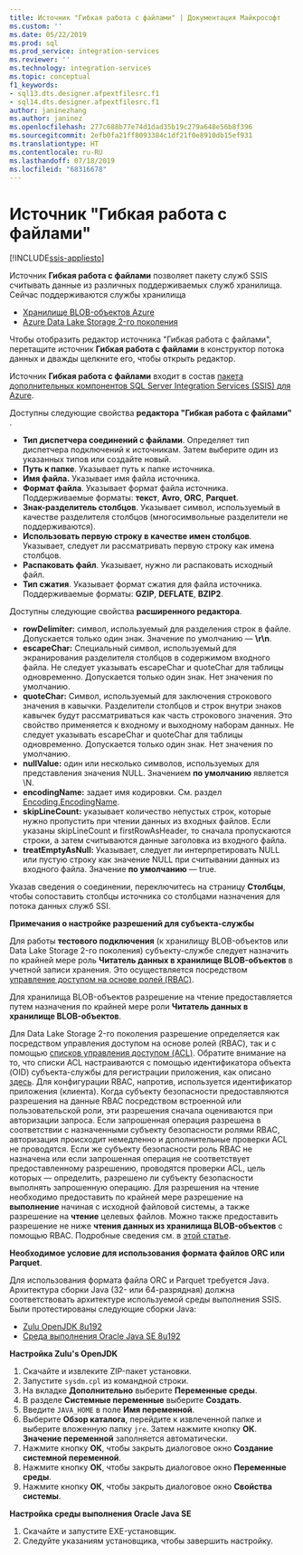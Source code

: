 ```yaml
---
title: Источник "Гибкая работа с файлами" | Документация Майкрософт
ms.custom: ''
ms.date: 05/22/2019
ms.prod: sql
ms.prod_service: integration-services
ms.reviewer: ''
ms.technology: integration-services
ms.topic: conceptual
f1_keywords:
- sql13.dts.designer.afpextfilesrc.f1
- sql14.dts.designer.afpextfilesrc.f1
author: janinezhang
ms.author: janinez
ms.openlocfilehash: 277c688b77e74d1dad35b19c279a648e56b8f396
ms.sourcegitcommit: 2efb0fa21ff8093384c1df21f0e8910db15ef931
ms.translationtype: HT
ms.contentlocale: ru-RU
ms.lasthandoff: 07/18/2019
ms.locfileid: "68316678"
---
```

# <a name="flexible-file-source"></a>Источник "Гибкая работа с файлами"

[!INCLUDE[ssis-appliesto](../../includes/ssis-appliesto-ssvrpluslinux-asdb-asdw-xxx.md)]

Источник **Гибкая работа с файлами** позволяет пакету служб SSIS считывать данные из различных поддерживаемых служб хранилища.
Сейчас поддерживаются службы хранилища

- [Хранилище BLOB-объектов Azure](https://azure.microsoft.com/services/storage/blobs/)
- [Azure Data Lake Storage 2-го поколения](https://docs.microsoft.com/azure/storage/blobs/data-lake-storage-introduction)
  
Чтобы отобразить редактор источника "Гибкая работа с файлами", перетащите источник **Гибкая работа с файлами** в конструктор потока данных и дважды щелкните его, чтобы открыть редактор.
  
Источник **Гибкая работа с файлами** входит в состав [пакета дополнительных компонентов SQL Server Integration Services (SSIS) для Azure](../../integration-services/azure-feature-pack-for-integration-services-ssis.md).  
  
Доступны следующие свойства **редактора "Гибкая работа с файлами"** .

- **Тип диспетчера соединений с файлами**. Определяет тип диспетчера подключений к источникам. Затем выберите один из указанных типов или создайте новый.
- **Путь к папке**. Указывает путь к папке источника.
- **Имя файла.** Указывает имя файла источника.
- **Формат файла**. Указывает формат файла источника. Поддерживаемые форматы: **текст**, **Avro**, **ORC**, **Parquet**.
- **Знак-разделитель столбцов**. Указывает символ, используемый в качестве разделителя столбцов (многосимвольные разделители не поддерживаются).
- **Использовать первую строку в качестве имен столбцов**. Указывает, следует ли рассматривать первую строку как имена столбцов.
- **Распаковать файл**. Указывает, нужно ли распаковать исходный файл.
- **Тип сжатия**. Указывает формат сжатия для файла источника. Поддерживаемые форматы: **GZIP**, **DEFLATE**, **BZIP2**.
  
Доступны следующие свойства **расширенного редактора**.

- **rowDelimiter:** символ, используемый для разделения строк в файле. Допускается только один знак. Значение по умолчанию — **\r\n**.
- **escapeChar:** Специальный символ, используемый для экранирования разделителя столбцов в содержимом входного файла. Не следует указывать escapeChar и quoteChar для таблицы одновременно. Допускается только один знак. Нет значения по умолчанию.
- **quoteChar:** Символ, используемый для заключения строкового значения в кавычки. Разделители столбцов и строк внутри знаков кавычек будут рассматриваться как часть строкового значения. Это свойство применяется к входному и выходному наборам данных. Не следует указывать escapeChar и quoteChar для таблицы одновременно. Допускается только один знак. Нет значения по умолчанию.
- **nullValue:** один или несколько символов, используемых для представления значения NULL. Значением **по умолчанию** является \N.
- **encodingName:** задает имя кодировки. См. раздел [Encoding.EncodingName](https://docs.microsoft.com/dotnet/api/system.text.encoding?redirectedfrom=MSDN&view=netframework-4.8).
- **skipLineCount:**  указывает количество непустых строк, которые нужно пропустить при чтении данных из входных файлов. Если указаны skipLineCount и firstRowAsHeader, то сначала пропускаются строки, а затем считываются данные заголовка из входного файла.
- **treatEmptyAsNull:** Указывает, следует ли интерпретировать NULL или пустую строку как значение NULL при считывании данных из входного файла. Значение **по умолчанию** — true.

Указав сведения о соединении, переключитесь на страницу **Столбцы**, чтобы сопоставить столбцы источника со столбцами назначения для потока данных служб SSI.

**Примечания о настройке разрешений для субъекта-службы**

Для работы **тестового подключения** (к хранилищу BLOB-объектов или Data Lake Storage 2-го поколения) субъекту-службе следует назначить по крайней мере роль **Читатель данных в хранилище BLOB-объектов** в учетной записи хранения.
Это осуществляется посредством [управление доступом на основе ролей (RBAC)](https://docs.microsoft.com/azure/storage/common/storage-auth-aad-rbac-portal#assign-rbac-roles-using-the-azure-portal).

Для хранилища BLOB-объектов разрешение на чтение предоставляется путем назначения по крайней мере роли **Читатель данных в хранилище BLOB-объектов**.

Для Data Lake Storage 2-го поколения разрешение определяется как посредством управления доступом на основе ролей (RBAC), так и с помощью [списков управления доступом (ACL)](https://docs.microsoft.com/azure/storage/blobs/data-lake-storage-how-to-set-permissions-storage-explorer).
Обратите внимание на то, что списки ACL настраиваются с помощью идентификатора объекта (OID) субъекта-службы для регистрации приложения, как описано [здесь](https://docs.microsoft.com/azure/storage/blobs/data-lake-storage-access-control#how-do-i-set-acls-correctly-for-a-service-principal).
Для конфигурации RBAC, напротив, используется идентификатор приложения (клиента).
Когда субъекту безопасности предоставляются разрешения на данные RBAC посредством встроенной или пользовательской роли, эти разрешения сначала оцениваются при авторизации запроса.
Если запрошенная операция разрешена в соответствии с назначенными субъекту безопасности ролями RBAC, авторизация происходит немедленно и дополнительные проверки ACL не проводятся.
Если же субъекту безопасности роль RBAC не назначена или если запрошенная операция не соответствует предоставленному разрешению, проводятся проверки ACL, цель которых — определить, разрешено ли субъекту безопасности выполнять запрошенную операцию.
Для разрешения на чтение необходимо предоставить по крайней мере разрешение на **выполнение** начиная с исходной файловой системы, а также разрешение на **чтение** целевых файлов.
Можно также предоставить разрешение не ниже **чтения данных из хранилища BLOB-объектов** с помощью RBAC.
Подробные сведения см. в [этой статье](https://docs.microsoft.com/azure/storage/blobs/data-lake-storage-access-control).

**Необходимое условие для использования формата файлов ORC или Parquet**.

Для использования формата файла ORC и Parquet требуется Java.
Архитектура сборки Java (32- или 64-разрядная) должна соответствовать архитектуре используемой среды выполнения SSIS.
Были протестированы следующие сборки Java:

- [Zulu OpenJDK 8u192](https://www.azul.com/downloads/zulu/zulu-windows/)
- [Среда выполнения Oracle Java SE 8u192](https://www.oracle.com/technetwork/java/javase/downloads/java-archive-javase8-2177648.html)

**Настройка Zulu's OpenJDK**

1. Скачайте и извлеките ZIP-пакет установки.
2. Запустите `sysdm.cpl` из командной строки.
3. На вкладке **Дополнительно** выберите **Переменные среды**.
4. В разделе **Системные переменные** выберите **Создать**.
5. Введите `JAVA_HOME` в поле **Имя переменной**.
6. Выберите **Обзор каталога**, перейдите к извлеченной папке и выберите вложенную папку `jre`.
   Затем нажмите кнопку **ОК**. **Значение переменной** заполняется автоматически.
7. Нажмите кнопку **ОК**, чтобы закрыть диалоговое окно **Создание системной переменной**.
8. Нажмите кнопку **ОК**, чтобы закрыть диалоговое окно **Переменные среды**.
9. Нажмите кнопку **ОК**, чтобы закрыть диалоговое окно **Свойства системы**.

**Настройка среды выполнения Oracle Java SE**

1. Скачайте и запустите EXE-установщик.
2. Следуйте указаниям установщика, чтобы завершить настройку.
